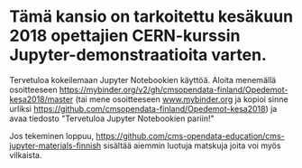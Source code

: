 # Tämä kansio on tarkoitettu kesäkuun 2018 opettajien CERN-kurssin Jupyter-demonstraatioita varten.

Tervetuloa kokeilemaan Jupyter Notebookien käyttöä. Aloita menemällä osoitteeseen https://mybinder.org/v2/gh/cmsopendata-finland/Opedemot-kesa2018/master (tai mene osoitteeseen www.mybinder.org ja kopioi sinne urliksi https://github.com/cmsopendata-finland/Opedemot-kesa2018) ja avaa tiedosto "Tervetuloa Jupyter Notebookien pariin!"


Jos tekeminen loppuu, https://github.com/cms-opendata-education/cms-jupyter-materials-finnish sisältää aiemmin luotuja matskuja joita voi myös vilkaista.
